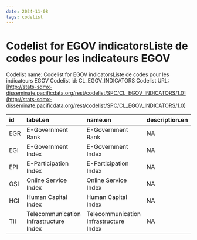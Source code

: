 ```yaml
---
date: 2024-11-08
tags: codelist
---
```


# Codelist for EGOV indicatorsListe de codes pour les indicateurs EGOV

Codelist name: Codelist for EGOV indicatorsListe de codes pour les indicateurs EGOV
Codelist id: CL_EGOV_INDICATORS
Codelist URL: [http://stats-sdmx-disseminate.pacificdata.org/rest/codelist/SPC/CL_EGOV_INDICATORS/1.0](http://stats-sdmx-disseminate.pacificdata.org/rest/codelist/SPC/CL_EGOV_INDICATORS/1.0)

|id  |label.en                               |name.en                                |description.en |label.fr                               |name.fr                                |description.fr |
|:---|:--------------------------------------|:--------------------------------------|:--------------|:--------------------------------------|:--------------------------------------|:--------------|
|EGR |E-Government Rank                      |E-Government Rank                      |NA             |E-Government Rank                      |E-Government Rank                      |NA             |
|EGI |E-Government Index                     |E-Government Index                     |NA             |E-Government Index                     |E-Government Index                     |NA             |
|EPI |E-Participation Index                  |E-Participation Index                  |NA             |E-Participation Index                  |E-Participation Index                  |NA             |
|OSI |Online Service Index                   |Online Service Index                   |NA             |Online Service Index                   |Online Service Index                   |NA             |
|HCI |Human Capital Index                    |Human Capital Index                    |NA             |Human Capital Index                    |Human Capital Index                    |NA             |
|TII |Telecommunication Infrastructure Index |Telecommunication Infrastructure Index |NA             |Telecommunication Infrastructure Index |Telecommunication Infrastructure Index |NA             |
